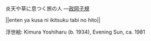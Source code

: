 炎天や草に息つく旅の人
—[政岡子規](https://ja.wikipedia.org/wiki/政岡子規)

||enten ya kusa ni ikitsuku tabi no hito||

浮世絵: Kimura Yoshiharu (b. 1934), Evening Sun, ca. 1981